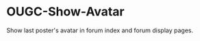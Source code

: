 OUGC-Show-Avatar
================

Show last poster's avatar in forum index and forum display pages.